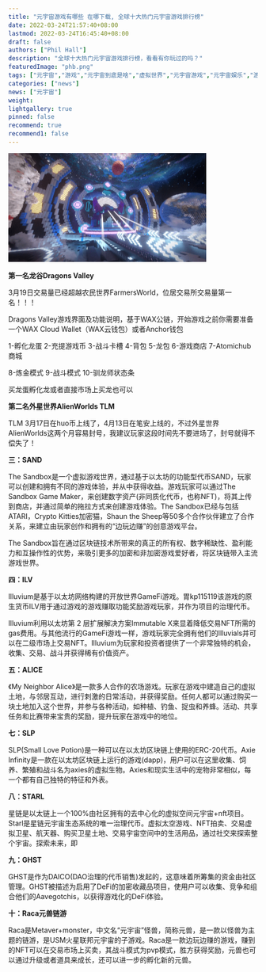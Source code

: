 ```yaml
---
title: "元宇宙游戏有哪些 在哪下载, 全球十大热门元宇宙游戏排行榜"
date: 2022-03-24T21:57:40+08:00
lastmod: 2022-03-24T16:45:40+08:00
draft: false
authors: ["Phil Hall"]
description: "全球十大热门元宇宙游戏排行榜，看看有你玩过的吗？"
featuredImage: "phb.png"
tags: ["元宇宙","游戏","元宇宙到底是啥","虚拟世界","元宇宙游戏","元宇宙娱乐","游戏排行榜"]
categories: ["news"]
news: ["元宇宙"]
weight: 
lightgallery: true
pinned: false
recommend: true
recommend1: false
---
```



![游戏排行榜](phb.png)

 

**第一名龙谷Dragons Valley**  

3月19日交易量已经超越农民世界FarmersWorld，位居交易所交易量第一名！！！

Dragons Valley游戏界面及功能说明，基于WAX公链，开始游戏之前你需要准备一个WAX Cloud Wallet（WAX云钱包）或者Anchor钱包

1-孵化龙蛋 2-充提游戏币 3-战斗卡槽 4-背包 5-龙包 6-游戏商店 7-Atomichub商城

8-炼金模式 9-战斗模式 10-驯龙师状态条

买龙蛋孵化龙或者直接市场上买龙也可以



**第二名外星世界AlienWorlds TLM** 

TLM 3月17日在huo币上线了，4月13日在笔安上线的，不过外星世界AlienWorlds这两个月容易封号，我建议玩家这段时间先不要进场了，封号就得不偿失了！



**三：SAND** 

The Sandbox是一个虚拟游戏世界，通过基于以太坊的功能型代币SAND，玩家可以创建和拥有不同的游戏体验，并从中获得收益。游戏玩家可以通过The Sandbox Game Maker，来创建数字资产(非同质化代币，也称NFT)，将其上传到商店，并通过简单的拖拉方式来创建游戏体验。The Sandbox已经与包括ATARI，Crypto Kitties加密猫，Shaun the Sheep等50多个合作伙伴建立了合作关系，来建立由玩家创作和拥有的“边玩边赚”的创意游戏平台。

The Sandbox旨在通过区块链技术所带来的真正的所有权、数字稀缺性、盈利能力和互操作性的优势，来吸引更多的加密和非加密游戏爱好者，将区块链带入主流游戏世界。



**四：ILV** 

Illuvium是基于以太坊网络构建的开放世界GameFi游戏。胃kp115119该游戏的原生货币ILV用于通过游戏的游戏赚取功能奖励游戏玩家，并作为项目的治理代币。

Illuvium利用以太坊第 2 层扩展解决方案Immutable X来显着降低交易NFT所需的gas费用。与其他流行的GameFi游戏一样，游戏玩家完全拥有他们的Illuvials并可以在二级市场上交易NFT。Illuvium为玩家和投资者提供了一个非常独特的机会，收集、交易、战斗并获得稀有价值资产。



**五：ALICE** 

《My Neighbor Alice》是一款多人合作的农场游戏。玩家在游戏中建造自己的虚拟土地，与邻居互动，进行刺激的日常活动，并获得奖励。任何人都可以通过购买一块土地加入这个世界，并参与各种活动，如种植、钓鱼、捉虫和养蜂。活动、共享任务和比赛带来宝贵的奖励，提升玩家在游戏中的地位。



**七：SLP** 

SLP(Small Love Potion)是一种可以在以太坊区块链上使用的ERC-20代币。Axie Infinity是一款在以太坊区块链上运行的游戏(dapp)，用户可以在这里收集、饲养、繁殖和战斗名为axies的虚拟生物。Axies和现实生活中的宠物非常相似，每一个都有自己独特的特征和外表。



**八：STARL** 

星链是以太链上一个100%由社区拥有的去中心化的虚拟空间元宇宙+nft项目。Starl是星链元宇宙生态系统的唯一治理代币。虚拟太空游戏、NFT拍卖、交易虚拟卫星、航天器、购买卫星土地、交易宇宙空间中的生活用品，通过社交来探索整个宇宙。探索未来，即



**九：GHST** 

GHST是作为DAICO(DAO治理的代币销售)发起的，这意味着所筹集的资金由社区管理。GHST被描述为启用了DeFi的加密收藏品项目，使用户可以收集、竞争和组合他们的Aavegotchis，以获得游戏化的DeFi体验。



**十：Raca元兽链游** 

Raca是Metaver+monster，中文名“元宇宙”怪兽，简称元兽，是一款以怪兽为主题的链游，是USM火星联邦元宇宙的子游戏。Raca是一款边玩边赚的游戏，赚到的NFT可以在交易市场上买卖，其战斗模式为pvp模式，胜方获得奖励，元兽也可以通过升级或者道具来成长，还可以进一步的孵化新的元兽。
